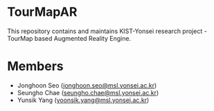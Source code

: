 TourMapAR
================
This repository contains and maintains KIST-Yonsei research project - TourMap based Augmented Reality Engine.

# Members
- Jonghoon Seo (jonghoon.seo@msl.yonsei.ac.kr)
- Seungho Chae (seungho.chae@msl.yonsei.ac.kr)
- Yunsik Yang (yoonsik.yang@msl.yonsei.ac.kr)
